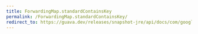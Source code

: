 ```yaml
---
title: ForwardingMap.standardContainsKey
permalink: /ForwardingMap.standardContainsKey/
redirect_to: https://guava.dev/releases/snapshot-jre/api/docs/com/google/common/collect/ForwardingMap.html#standardContainsKey-java.lang.Object-
---
```

